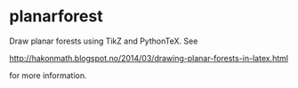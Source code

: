 planarforest
============

Draw planar forests using TikZ and PythonTeX. See

http://hakonmath.blogspot.no/2014/03/drawing-planar-forests-in-latex.html

for more information.

